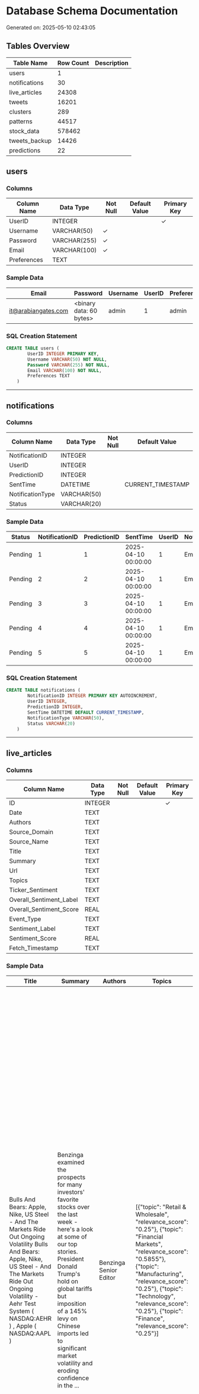 # Database Schema Documentation

Generated on: 2025-05-10 02:43:05

## Tables Overview

| Table Name | Row Count | Description |
|------------|-----------|-------------|
| users | 1 | |
| notifications | 30 | |
| live_articles | 24308 | |
| tweets | 16201 | |
| clusters | 289 | |
| patterns | 44517 | |
| stock_data | 578462 | |
| tweets_backup | 14426 | |
| predictions | 22 | |


## users

### Columns

| Column Name | Data Type | Not Null | Default Value | Primary Key |
|-------------|-----------|----------|---------------|-------------|
| UserID | INTEGER |  |  | ✓ |
| Username | VARCHAR(50) | ✓ |  |  |
| Password | VARCHAR(255) | ✓ |  |  |
| Email | VARCHAR(100) | ✓ |  |  |
| Preferences | TEXT |  |  |  |

### Sample Data

| Email | Password | Username | UserID | Preferences |
|---|---|---|---|---|
| it@arabiangates.com | <binary data: 60 bytes> | admin | 1 | admin |

### SQL Creation Statement

```sql
CREATE TABLE users (
        UserID INTEGER PRIMARY KEY,
        Username VARCHAR(50) NOT NULL,
        Password VARCHAR(255) NOT NULL,
        Email VARCHAR(100) NOT NULL,
        Preferences TEXT
    )
```

---

## notifications

### Columns

| Column Name | Data Type | Not Null | Default Value | Primary Key |
|-------------|-----------|----------|---------------|-------------|
| NotificationID | INTEGER |  |  | ✓ |
| UserID | INTEGER |  |  |  |
| PredictionID | INTEGER |  |  |  |
| SentTime | DATETIME |  | CURRENT_TIMESTAMP |  |
| NotificationType | VARCHAR(50) |  |  |  |
| Status | VARCHAR(20) |  |  |  |

### Sample Data

| Status | NotificationID | PredictionID | SentTime | UserID | NotificationType |
|---|---|---|---|---|---|
| Pending | 1 | 1 | 2025-04-10 00:00:00 | 1 | Email |
| Pending | 2 | 2 | 2025-04-10 00:00:00 | 1 | Email |
| Pending | 3 | 3 | 2025-04-10 00:00:00 | 1 | Email |
| Pending | 4 | 4 | 2025-04-10 00:00:00 | 1 | Email |
| Pending | 5 | 5 | 2025-04-10 00:00:00 | 1 | Email |

### SQL Creation Statement

```sql
CREATE TABLE notifications (
        NotificationID INTEGER PRIMARY KEY AUTOINCREMENT,
        UserID INTEGER,
        PredictionID INTEGER,
        SentTime DATETIME DEFAULT CURRENT_TIMESTAMP,
        NotificationType VARCHAR(50),
        Status VARCHAR(20)
    )
```

---

## live_articles

### Columns

| Column Name | Data Type | Not Null | Default Value | Primary Key |
|-------------|-----------|----------|---------------|-------------|
| ID | INTEGER |  |  | ✓ |
| Date | TEXT |  |  |  |
| Authors | TEXT |  |  |  |
| Source_Domain | TEXT |  |  |  |
| Source_Name | TEXT |  |  |  |
| Title | TEXT |  |  |  |
| Summary | TEXT |  |  |  |
| Url | TEXT |  |  |  |
| Topics | TEXT |  |  |  |
| Ticker_Sentiment | TEXT |  |  |  |
| Overall_Sentiment_Label | TEXT |  |  |  |
| Overall_Sentiment_Score | REAL |  |  |  |
| Event_Type | TEXT |  |  |  |
| Sentiment_Label | TEXT |  |  |  |
| Sentiment_Score | REAL |  |  |  |
| Fetch_Timestamp | TEXT |  |  |  |

### Sample Data

| Title | Summary | Authors | Topics | Source_Domain | Url | Ticker_Sentiment | Date | Event_Type | Sentiment_Score | Fetch_Timestamp | Overall_Sentiment_Score | Sentiment_Label | Overall_Sentiment_Label | ID | Source_Name |
|---|---|---|---|---|---|---|---|---|---|---|---|---|---|---|---|
| Bulls And Bears: Apple, Nike, US Steel - And The Markets Ride Out Ongoing Volatility Bulls And Bears: Apple, Nike, US Steel - And The Markets Ride Out Ongoing Volatility - Aehr Test System  ( NASDAQ:AEHR ) , Apple  ( NASDAQ:AAPL )  | Benzinga examined the prospects for many investors' favorite stocks over the last week - here's a look at some of our top stories. President Donald Trump's hold on global tariffs but imposition of a 145% levy on Chinese imports led to significant market volatility and eroding confidence in the ... | Benzinga Senior Editor | [{"topic": "Retail & Wholesale", "relevance_score": "0.25"}, {"topic": "Financial Markets", "relevance_score": "0.5855"}, {"topic": "Manufacturing", "relevance_score": "0.25"}, {"topic": "Technology", "relevance_score": "0.25"}, {"topic": "Finance", "relevance_score": "0.25"}] | www.benzinga.com | https://www.benzinga.com/25/04/44777882/benzinga-bulls-and-bears-apple-nike-us-steel-and-the-markets-ride-out-ongoing-volatility | [{"ticker": "AAPL", "relevance_score": "0.165788", "ticker_sentiment_score": "0.201345", "ticker_sentiment_label": "Somewhat-Bullish"}, {"ticker": "AVGO", "relevance_score": "0.165788", "ticker_sentiment_score": "0.291561", "ticker_sentiment_label": "Somewhat-Bullish"}, {"ticker": "TSLA", "relevance_score": "0.110973", "ticker_sentiment_score": "0.150212", "ticker_sentiment_label": "Somewhat-Bullish"}, {"ticker": "BAC", "relevance_score": "0.110973", "ticker_sentiment_score": "0.162778", "ticker_sentiment_label": "Somewhat-Bullish"}, {"ticker": "NISTF", "relevance_score": "0.055621", "ticker_sentiment_score": "-0.022069", "ticker_sentiment_label": "Neutral"}, {"ticker": "MU", "relevance_score": "0.110973", "ticker_sentiment_score": "-0.160342", "ticker_sentiment_label": "Somewhat-Bearish"}, {"ticker": "X", "relevance_score": "0.165788", "ticker_sentiment_score": "-0.062832", "ticker_sentiment_label": "Neutral"}, {"ticker": "NKE", "relevance_score": "0.165788", "ticker_sentiment_score": "-0.200942", "ticker_sentiment_label": "Somewhat-Bearish"}, {"ticker": "AMZN", "relevance_score": "0.110973", "ticker_sentiment_score": "0.150212", "ticker_sentiment_label": "Somewhat-Bullish"}, {"ticker": "MRVL", "relevance_score": "0.110973", "ticker_sentiment_score": "-0.013732", "ticker_sentiment_label": "Neutral"}, {"ticker": "FOREX:USD", "relevance_score": "0.055621", "ticker_sentiment_score": "0.094635", "ticker_sentiment_label": "Neutral"}] | 2025-04-12T12:01:20 |  | 0.0 | 2025-04-12T16:49:24.412646 | 0.170033 |  | Somewhat-Bullish | 1 | Benzinga |
| Should You Forget Apple and Buy These 2 Tech Stocks Instead? | VeriSign and Palo Alto Networks face fewer headwinds than the iPhone maker. | Leo Sun | [{"topic": "Earnings", "relevance_score": "1.0"}, {"topic": "Technology", "relevance_score": "1.0"}, {"topic": "Financial Markets", "relevance_score": "0.962106"}] | www.fool.com | https://www.fool.com/investing/2025/04/12/should-you-forget-apple-and-buy-these-2-tech-stock/ | [{"ticker": "AAPL", "relevance_score": "0.291182", "ticker_sentiment_score": "-0.01314", "ticker_sentiment_label": "Neutral"}, {"ticker": "GDDY", "relevance_score": "0.049629", "ticker_sentiment_score": "0.118165", "ticker_sentiment_label": "Neutral"}, {"ticker": "PANW", "relevance_score": "0.19661", "ticker_sentiment_score": "0.08133", "ticker_sentiment_label": "Neutral"}, {"ticker": "VRSN", "relevance_score": "0.244354", "ticker_sentiment_score": "0.24283", "ticker_sentiment_label": "Somewhat-Bullish"}] | 2025-04-12T11:00:00 |  | 0.0 | 2025-04-12T16:49:24.416646 | 0.219034 |  | Somewhat-Bullish | 2 | Motley Fool |
| Warren Buffett Owns 2 Artificial Intelligence  ( AI )  Stocks That Wall Street Says Could Soar Up to 50% | Berkshire Hathaway can be a great source of inspiration inspiration for individual investors. Warren Buffett, one of the most successful investors in American history, manages the vast majority of the company's $259 billion portfolio. | Trevor Jennewine | [{"topic": "Retail & Wholesale", "relevance_score": "0.333333"}, {"topic": "Financial Markets", "relevance_score": "0.214378"}, {"topic": "Earnings", "relevance_score": "0.999999"}, {"topic": "Technology", "relevance_score": "0.333333"}, {"topic": "Finance", "relevance_score": "0.333333"}] | www.fool.com | https://www.fool.com/investing/2025/04/12/warren-buffett-own-2-ai-stocks-wall-street-soar-50/ | [{"ticker": "SSNLF", "relevance_score": "0.042876", "ticker_sentiment_score": "0.080066", "ticker_sentiment_label": "Neutral"}, {"ticker": "AAPL", "relevance_score": "0.481177", "ticker_sentiment_score": "0.307987", "ticker_sentiment_label": "Somewhat-Bullish"}, {"ticker": "AMZN", "relevance_score": "0.481177", "ticker_sentiment_score": "0.508429", "ticker_sentiment_label": "Bullish"}, {"ticker": "BRK-A", "relevance_score": "0.042876", "ticker_sentiment_score": "0.227447", "ticker_sentiment_label": "Somewhat-Bullish"}] | 2025-04-12T08:01:00 |  | 0.0 | 2025-04-12T16:49:24.418646 | 0.277078 |  | Somewhat-Bullish | 3 | Motley Fool |
| Trump And Xi Jinping's Tariff Threats May Be 'Just For The LOLz,' Says Analyst: 'It's Not Like This Is A Great Financial Crisis' - Carrier Global  ( NYSE:CARR ) , Apple  ( NASDAQ:AAPL )  | Despite growing concerns about renewed trade tensions between Washington and Beijing, one analyst says the drama may be more performative than policy-driven. | Ananya Gairola | [{"topic": "Financial Markets", "relevance_score": "0.214378"}, {"topic": "Manufacturing", "relevance_score": "0.25"}, {"topic": "Energy & Transportation", "relevance_score": "0.25"}, {"topic": "Technology", "relevance_score": "0.25"}, {"topic": "Finance", "relevance_score": "0.25"}] | www.benzinga.com | https://www.benzinga.com/news/global/25/04/44777185/trump-and-xi-jinpings-tariff-threats-may-be-just-for-the-lolz-says-analyst-its-not-like-this-is-a-gre | [{"ticker": "CARR", "relevance_score": "0.121343", "ticker_sentiment_score": "-0.02334", "ticker_sentiment_label": "Neutral"}, {"ticker": "AAPL", "relevance_score": "0.181137", "ticker_sentiment_score": "0.075194", "ticker_sentiment_label": "Neutral"}, {"ticker": "TSLA", "relevance_score": "0.181137", "ticker_sentiment_score": "0.037306", "ticker_sentiment_label": "Neutral"}, {"ticker": "KO", "relevance_score": "0.121343", "ticker_sentiment_score": "-0.064176", "ticker_sentiment_label": "Neutral"}, {"ticker": "F", "relevance_score": "0.121343", "ticker_sentiment_score": "-0.259597", "ticker_sentiment_label": "Somewhat-Bearish"}, {"ticker": "HON", "relevance_score": "0.121343", "ticker_sentiment_score": "-0.250411", "ticker_sentiment_label": "Somewhat-Bearish"}, {"ticker": "CAT", "relevance_score": "0.121343", "ticker_sentiment_score": "-0.250411", "ticker_sentiment_label": "Somewhat-Bearish"}, {"ticker": "RTX", "relevance_score": "0.121343", "ticker_sentiment_score": "0.234329", "ticker_sentiment_label": "Somewhat-Bullish"}, {"ticker": "USEG", "relevance_score": "0.060848", "ticker_sentiment_score": "-0.055109", "ticker_sentiment_label": "Neutral"}, {"ticker": "GS", "relevance_score": "0.060848", "ticker_sentiment_score": "-0.145342", "ticker_sentiment_label": "Neutral"}, {"ticker": "CMI", "relevance_score": "0.121343", "ticker_sentiment_score": "0.234329", "ticker_sentiment_label": "Somewhat-Bullish"}] | 2025-04-12T04:21:42 |  | 0.0 | 2025-04-12T16:49:24.420647 | -0.115876 |  | Neutral | 4 | Benzinga |
| Inflation Might Be Easing But Tech Outlook Still Choppy, Analysts Warn - Apple  ( NASDAQ:AAPL )  | March CPI drops to 2.4%, below the forecasted 2.6% and down from 2.8% in February. Monthly inflation falls 0.1%, marking the weakest pace since May 2020. China's new tariffs just reignited the same market patterns that led to triple- and quadruple-digit wins for Matt Maley. | Vandana Singh | [{"topic": "Economy - Monetary", "relevance_score": "0.9545"}, {"topic": "Technology", "relevance_score": "1.0"}, {"topic": "Financial Markets", "relevance_score": "0.684621"}] | www.benzinga.com | https://www.benzinga.com/25/04/44772840/analysts-warn-of-choppy-tech-outlook-despite-inflation-relief | [{"ticker": "AAPL", "relevance_score": "0.229872", "ticker_sentiment_score": "0.0", "ticker_sentiment_label": "Neutral"}] | 2025-04-11T19:19:42 |  | 0.0 | 2025-04-12T16:49:24.422646 | -0.051002 |  | Neutral | 5 | Benzinga |

### SQL Creation Statement

```sql
CREATE TABLE "live_articles"
(
    ID                      INTEGER
        primary key autoincrement,
    Date                    TEXT,
    Authors                 TEXT,
    Source_Domain           TEXT,
    Source_Name             TEXT,
    Title                   TEXT,
    Summary                 TEXT,
    Url                     TEXT,
    Topics                  TEXT,
    Ticker_Sentiment        TEXT,
    Overall_Sentiment_Label TEXT,
    Overall_Sentiment_Score REAL,
    Event_Type              TEXT,
    Sentiment_Label         TEXT,
    Sentiment_Score         REAL,
    Fetch_Timestamp         TEXT
)
```

---

## tweets

### Columns

| Column Name | Data Type | Not Null | Default Value | Primary Key |
|-------------|-----------|----------|---------------|-------------|
| ID | INTEGER |  |  | ✓ |
| ticker_id | INTEGER |  |  |  |
| tweet_id | TEXT |  |  |  |
| tweet_text | TEXT |  |  |  |
| created_at | TEXT |  |  |  |
| retweet_count | INTEGER |  |  |  |
| reply_count | INTEGER |  |  |  |
| like_count | INTEGER |  |  |  |
| quote_count | INTEGER |  |  |  |
| bookmark_count | INTEGER |  |  |  |
| lang | TEXT |  |  |  |
| is_reply | BOOLEAN |  |  |  |
| is_quote | BOOLEAN |  |  |  |
| is_retweet | BOOLEAN |  |  |  |
| url | TEXT |  |  |  |
| search_term | TEXT |  |  |  |
| author_username | TEXT |  |  |  |
| author_name | TEXT |  |  |  |
| author_verified | BOOLEAN |  |  |  |
| author_blue_verified | BOOLEAN |  |  |  |
| author_followers | INTEGER |  |  |  |
| author_following | INTEGER |  |  |  |
| sentiment_label | TEXT |  |  |  |
| sentiment_score | REAL |  |  |  |
| sentiment_magnitude | REAL |  |  |  |
| weighted_sentiment | REAL |  |  |  |
| collected_at | TEXT |  |  |  |

### Indices

| Name | Unique | Columns |
|------|--------|--------|
| sqlite_autoindex_tweets_1 | ✓ | tweet_id |

### Sample Data

| sentiment_magnitude | search_term | reply_count | like_count | sentiment_label | author_name | author_following | collected_at | author_followers | ticker_id | created_at | ID | lang | retweet_count | author_username | tweet_id | author_blue_verified | url | weighted_sentiment | bookmark_count | is_reply | sentiment_score | quote_count | is_retweet | author_verified | tweet_text | is_quote |
|---|---|---|---|---|---|---|---|---|---|---|---|---|---|---|---|---|---|---|---|---|---|---|---|---|---|---|
| 0.8180049657821655 | $AAPL OR Apple -from:Apple | 0 | 0 | positive | DᴇRᴇᴢ | 2373 | 2025-04-15T15:22:19.550833 | 2128 | 3 | 2025-04-15T12:22:04+00:00 | 1 | en | 0 | iamDeRez1 | 1912119229421146412 | 0 | https://x.com/iamDeRez1/status/1912119229421146412 | 0.8394788772526892 | 0 | 1 | 0.8180049657821655 | 0 | 0 | 0 | @mightames_ Apple tree 🥲 | 0 |
| 0.852975606918335 | $AAPL OR Apple -from:Apple | 0 | 0 | positive | Khalil | 966 | 2025-04-15T15:22:19.550833 | 379 | 3 | 2025-04-15T12:22:03+00:00 | 3 | en | 0 | mybrotherkhalil | 1912119225113620504 | 0 | https://x.com/mybrotherkhalil/status/1912119225113620504 | 0.903861177751222 | 0 | 0 | 0.852975606918335 | 0 | 0 | 0 | Good morning I’m going to the Apple Store and asking them to put the missing chunk back | 0 |
| 0.5015538930892944 | $AAPL OR Apple -from:Apple | 0 | 0 | positive | Dev Roy | 841 | 2025-04-15T15:22:19.550833 | 45 | 3 | 2025-04-15T12:22:02+00:00 | 4 | en | 0 | debroy111 | 1912119220512366727 | 1 | https://x.com/debroy111/status/1912119220512366727 | 0.3395995729729626 | 0 | 0 | 0.5015538930892944 | 0 | 0 | 0 | Every step you take, every hour you sleep, every meal you log—your health data is being tracked by Apple Health, Fitbit, MyFitnessPal, and countless other apps.  But what’s the point if you’re not using it to improve your well-being?  Right now, your most valuable insights are scattered, unstructured, and wasted. You could be making data-driven decisions to reduce stress, improve sleep, and boost focus—but instead, you're left guessing.   What if you could actually use this data to optimize your daily performance?  At https://t.co/8VEdDtHIB4, we turn fragmented health data into a personalized Daily Wellness Score.   Even a 10% improvement in your score can lead to 25% higher productivity and lower stress-related costs.  ✅ Understand how small changes impact your energy & focus ✅ Get AI-powered recommendations to optimize well-being ✅ Turn passive data collection into actionable health insights  Your data is already working for you—it’s time to make smarter choices with it. Try IntraIntel Today, Link in the comments.   #HealthTech #AI #Wellness #Productivity #SmartDecisions | 0 |
| 0.9820035099983215 | $AAPL OR Apple -from:Apple | 1 | 0 | positive | BAC | 208 | 2025-04-15T15:22:19.550833 | 371 | 3 | 2025-04-15T12:21:56+00:00 | 5 | en | 0 | BAComer | 1912119195199758771 | 0 | https://x.com/BAComer/status/1912119195199758771 | 1.4292871370864566 | 0 | 0 | 0.9820035099983215 | 0 | 0 | 0 | Long weekend, last day of a four day tour of the Big Apple. My son’s first trip has been a good one!  #NewYorkCity #NYC https://t.co/0mCej8fvnT | 0 |
| 0.8292830586433411 | $AAPL OR Apple -from:Apple | 0 | 0 | neutral | markoni | 6 | 2025-04-15T15:22:19.550833 | 271 | 3 | 2025-04-15T12:21:56+00:00 | 6 | en | 0 | markoni2460 | 1912119194201563343 | 0 | https://x.com/markoni2460/status/1912119194201563343 | 0.0 | 0 | 0 | 0.0 | 0 | 0 | 0 | Trading stats from today's session:  )*:{-       https://t.co/zZLFbvxsHx  $AMZN $AAPL $BA $BABA $FB $TSLA $MSFT $ROKU https://t.co/Slah3CGBAj | 0 |

### SQL Creation Statement

```sql
CREATE TABLE "tweets"
(
    ID                   INTEGER
        primary key autoincrement,
    ticker_id            INTEGER,
    tweet_id             TEXT
        constraint tweets_pk
            unique,
    tweet_text           TEXT,
    created_at           TEXT,
    retweet_count        INTEGER,
    reply_count          INTEGER,
    like_count           INTEGER,
    quote_count          INTEGER,
    bookmark_count       INTEGER,
    lang                 TEXT,
    is_reply             BOOLEAN,
    is_quote             BOOLEAN,
    is_retweet           BOOLEAN,
    url                  TEXT,
    search_term          TEXT,
    author_username      TEXT,
    author_name          TEXT,
    author_verified      BOOLEAN,
    author_blue_verified BOOLEAN,
    author_followers     INTEGER,
    author_following     INTEGER,
    sentiment_label      TEXT,
    sentiment_score      REAL,
    sentiment_magnitude  REAL,
    weighted_sentiment   REAL,
    collected_at         TEXT
)
```

---

## clusters

### Columns

| Column Name | Data Type | Not Null | Default Value | Primary Key |
|-------------|-----------|----------|---------------|-------------|
| ClusterID | INTEGER |  |  | ✓ |
| StockID | INTEGER |  |  | ✓ |
| AVGPricePoints | TEXT |  |  |  |
| MarketCondition | VARCHAR(20) |  |  |  |
| Outcome | REAL |  |  |  |
| Label | VARCHAR(50) |  |  |  |
| ProbabilityScore | REAL |  |  |  |
| Pattern_Count | INTEGER |  |  |  |
| MaxGain | REAL |  |  |  |
| MaxDrawdown | REAL |  |  |  |

### Indices

| Name | Unique | Columns |
|------|--------|--------|
| sqlite_autoindex_clusters_1 | ✓ | ClusterID, StockID |

### Sample Data

| ClusterID | AVGPricePoints | MaxGain | MarketCondition | Pattern_Count | MaxDrawdown | StockID | Label | ProbabilityScore | Outcome |
|---|---|---|---|---|---|---|---|---|---|
| 0 | 0.1204282999909643,0.08004142076208343,0.7813403587138953,0.9935825223445567,0.7117818008266777 | 0.0037438885658072803 | Bullish | 466 | -0.003219935389844481 | 1 | Buy | 0.5536423841059602 | 0.000572540037232745 |
| 1 | 0.9476779032864174,0.27824711248913536,0.05272065623734411,0.2329626862243028,0.7604704862866452 | -0.0033996977653736513 | Bearish | 119 | 0.003599018529897454 | 1 | Sell | 0.48676470588235293 | -0.0005121929694048881 |
| 2 | 0.07441323738639874,0.8449458732272557,0.8653368072751595,0.13170884636019664,0.8340556295736535 | -0.003521490063292828 | Bullish | 169 | 0.0029652131252742692 | 1 | Sell | 0.49125168236877526 | -0.00039551612750351605 |
| 3 | 0.6625307231674256,0.2745069290506686,0.9971139136657616,0.07055819338689445,0.19168162377711667 | 0.003562193819416933 | Bearish | 363 | -0.0028321416572186214 | 1 | Buy | 0.5622032288698955 | 0.0007538950921674978 |
| 4 | 0.5885016108526109,0.9054504281886504,0.01778713393398098,0.9096007515866507,0.27663101397487055 | 0.003567572748882749 | Bearish | 247 | -0.0033200701499902056 | 1 | Buy | 0.5362663495838288 | 0.0005341400574827298 |

### SQL Creation Statement

```sql
CREATE TABLE "clusters"
(
    ClusterID        INTEGER,
    StockID          INTEGER,
    AVGPricePoints   TEXT,
    MarketCondition  VARCHAR(20),
    Outcome          REAL,
    Label            VARCHAR(50),
    ProbabilityScore REAL,
    Pattern_Count    INTEGER,
    MaxGain          REAL,
    MaxDrawdown      REAL,
    primary key (ClusterID, StockID)
)
```

---

## patterns

### Columns

| Column Name | Data Type | Not Null | Default Value | Primary Key |
|-------------|-----------|----------|---------------|-------------|
| PatternID | INTEGER |  |  | ✓ |
| StockID | INTEGER |  |  | ✓ |
| ClusterID | INTEGER |  |  |  |
| PricePoints | TEXT |  |  |  |
| TimeSpan | VARCHAR(50) |  |  |  |
| MarketCondition | VARCHAR(20) |  |  |  |
| Outcome | REAL |  |  |  |
| Label | VARCHAR(50) |  |  |  |
| MaxGain | REAL |  |  |  |
| MaxDrawdown | REAL |  |  |  |

### Indices

| Name | Unique | Columns |
|------|--------|--------|
| sqlite_autoindex_patterns_1 | ✓ | PatternID, StockID |

### Sample Data

| ClusterID | MaxGain | TimeSpan | MarketCondition | StockID | Label | PricePoints | MaxDrawdown | PatternID | Outcome |
|---|---|---|---|---|---|---|---|---|---|
| 2 | 0.004844818066583212 | 24 | Bullish | 1 | Buy | 0.215189873417728,1.0,0.6766398158803213,0.0,0.7468354430380089 | 0.0 | 0 | 0.0010342870029783789 |
| 25 | 0.0016200922444867608 | 24 | Bullish | 1 | Buy | 0.6453433678268965,0.5531514581373358,0.0,0.8400752587017735,1.0 | -0.002178210146893489 | 1 | 0.0002945622262703842 |
| 12 | -0.0037921587444085707 | 24 | Bullish | 1 | Sell | 0.5110062893081846,0.683176100628927,0.46226415094339757,0.0,1.0 | 0.0 | 2 | -0.0007661708483600917 |
| 25 | 0.0011320549899588555 | 24 | Bullish | 1 | Buy | 0.5968841285296946,0.5725413826679642,0.0,0.8695228821811014,1.0 | -0.0018996813187665605 | 3 | 0.0028611526801014617 |
| 25 | 0.005239910261685 | 24 | Bullish | 1 | Buy | 0.602987421383645,0.46226415094339757,0.0,1.0,0.6894654088050345 | -0.0007374688516445908 | 4 | 0.004657698010386666 |

### SQL Creation Statement

```sql
CREATE TABLE "patterns"
(
    PatternID       INTEGER,
    StockID         INTEGER,
    ClusterID       INTEGER,
    PricePoints     TEXT,
    TimeSpan        VARCHAR(50),
    MarketCondition VARCHAR(20),
    Outcome         REAL,
    Label           VARCHAR(50),
    MaxGain         REAL,
    MaxDrawdown     REAL,
    primary key (PatternID, StockID)
)
```

---

## stock_data

### Columns

| Column Name | Data Type | Not Null | Default Value | Primary Key |
|-------------|-----------|----------|---------------|-------------|
| StockEntryID | INTEGER |  |  | ✓ |
| StockID | INTEGER |  |  | ✓ |
| StockSymbol | TEXT |  |  |  |
| Timestamp | TEXT |  |  |  |
| TimeFrame | INTEGER |  |  | ✓ |
| OpenPrice | REAL |  |  |  |
| ClosePrice | REAL |  |  |  |
| HighPrice | REAL |  |  |  |
| LowPrice | REAL |  |  |  |

### Indices

| Name | Unique | Columns |
|------|--------|--------|
| sqlite_autoindex_stock_data_1 | ✓ | StockEntryID, StockID, TimeFrame |

### Sample Data

| StockSymbol | TimeFrame | LowPrice | HighPrice | StockEntryID | StockID | Timestamp | OpenPrice | ClosePrice |
|---|---|---|---|---|---|---|---|---|
| XAUUSD | 15 | 1281.43 | 1282.57 | 0 | 1 | 2019-01-02 01:00:00 | 1281.47 | 1281.46 |
| XAUUSD | 15 | 1280.87 | 1281.5 | 1 | 1 | 2019-01-02 01:15:00 | 1281.47 | 1281.05 |
| XAUUSD | 15 | 1280.78 | 1281.54 | 2 | 1 | 2019-01-02 01:30:00 | 1281.01 | 1281.35 |
| XAUUSD | 15 | 1280.93 | 1281.59 | 3 | 1 | 2019-01-02 01:45:00 | 1281.35 | 1281.29 |
| XAUUSD | 15 | 1281.25 | 1281.79 | 4 | 1 | 2019-01-02 02:00:00 | 1281.29 | 1281.71 |

### SQL Creation Statement

```sql
CREATE TABLE "stock_data"
(
    StockEntryID INTEGER,
    StockID      INTEGER,
    StockSymbol  TEXT,
    Timestamp    TEXT,
    TimeFrame    INTEGER,
    OpenPrice    REAL,
    ClosePrice   REAL,
    HighPrice    REAL,
    LowPrice     REAL,
    primary key (StockEntryID, StockID, TimeFrame)
)
```

---

## tweets_backup

### Columns

| Column Name | Data Type | Not Null | Default Value | Primary Key |
|-------------|-----------|----------|---------------|-------------|
| ID | INT |  |  |  |
| ticker_id | INT |  |  |  |
| tweet_id | TEXT |  |  |  |
| tweet_text | TEXT |  |  |  |
| created_at | TEXT |  |  |  |
| retweet_count | INT |  |  |  |
| reply_count | INT |  |  |  |
| like_count | INT |  |  |  |
| quote_count | INT |  |  |  |
| bookmark_count | INT |  |  |  |
| lang | TEXT |  |  |  |
| is_reply | NUM |  |  |  |
| is_quote | NUM |  |  |  |
| is_retweet | NUM |  |  |  |
| url | TEXT |  |  |  |
| search_term | TEXT |  |  |  |
| author_username | TEXT |  |  |  |
| author_name | TEXT |  |  |  |
| author_verified | NUM |  |  |  |
| author_blue_verified | NUM |  |  |  |
| author_followers | INT |  |  |  |
| author_following | INT |  |  |  |
| sentiment_label | TEXT |  |  |  |
| sentiment_score | REAL |  |  |  |
| sentiment_magnitude | REAL |  |  |  |
| weighted_sentiment | REAL |  |  |  |
| collected_at | TEXT |  |  |  |

### Sample Data

| sentiment_magnitude | search_term | reply_count | like_count | sentiment_label | author_name | author_following | collected_at | author_followers | ticker_id | created_at | ID | lang | retweet_count | author_username | tweet_id | author_blue_verified | url | weighted_sentiment | bookmark_count | is_reply | sentiment_score | quote_count | is_retweet | author_verified | tweet_text | is_quote |
|---|---|---|---|---|---|---|---|---|---|---|---|---|---|---|---|---|---|---|---|---|---|---|---|---|---|---|
| 0.8180049657821655 | $AAPL OR Apple -from:Apple | 0 | 0 | positive | DᴇRᴇᴢ | 2373 | 2025-04-15T15:22:19.550833 | 2128 | 3 | 2025-04-15T12:22:04+00:00 | 1 | en | 0 | iamDeRez1 | 1912119229421146412 | 0 | https://x.com/iamDeRez1/status/1912119229421146412 | 0.8394788772526892 | 0 | 1 | 0.8180049657821655 | 0 | 0 | 0 | @mightames_ Apple tree 🥲 | 0 |
| 0.852975606918335 | $AAPL OR Apple -from:Apple | 0 | 0 | positive | Khalil | 966 | 2025-04-15T15:22:19.550833 | 379 | 3 | 2025-04-15T12:22:03+00:00 | 3 | en | 0 | mybrotherkhalil | 1912119225113620504 | 0 | https://x.com/mybrotherkhalil/status/1912119225113620504 | 0.903861177751222 | 0 | 0 | 0.852975606918335 | 0 | 0 | 0 | Good morning I’m going to the Apple Store and asking them to put the missing chunk back | 0 |
| 0.5015538930892944 | $AAPL OR Apple -from:Apple | 0 | 0 | positive | Dev Roy | 841 | 2025-04-15T15:22:19.550833 | 45 | 3 | 2025-04-15T12:22:02+00:00 | 4 | en | 0 | debroy111 | 1912119220512366727 | 1 | https://x.com/debroy111/status/1912119220512366727 | 0.3395995729729626 | 0 | 0 | 0.5015538930892944 | 0 | 0 | 0 | Every step you take, every hour you sleep, every meal you log—your health data is being tracked by Apple Health, Fitbit, MyFitnessPal, and countless other apps.  But what’s the point if you’re not using it to improve your well-being?  Right now, your most valuable insights are scattered, unstructured, and wasted. You could be making data-driven decisions to reduce stress, improve sleep, and boost focus—but instead, you're left guessing.   What if you could actually use this data to optimize your daily performance?  At https://t.co/8VEdDtHIB4, we turn fragmented health data into a personalized Daily Wellness Score.   Even a 10% improvement in your score can lead to 25% higher productivity and lower stress-related costs.  ✅ Understand how small changes impact your energy & focus ✅ Get AI-powered recommendations to optimize well-being ✅ Turn passive data collection into actionable health insights  Your data is already working for you—it’s time to make smarter choices with it. Try IntraIntel Today, Link in the comments.   #HealthTech #AI #Wellness #Productivity #SmartDecisions | 0 |
| 0.9820035099983215 | $AAPL OR Apple -from:Apple | 1 | 0 | positive | BAC | 208 | 2025-04-15T15:22:19.550833 | 371 | 3 | 2025-04-15T12:21:56+00:00 | 5 | en | 0 | BAComer | 1912119195199758771 | 0 | https://x.com/BAComer/status/1912119195199758771 | 1.4292871370864566 | 0 | 0 | 0.9820035099983215 | 0 | 0 | 0 | Long weekend, last day of a four day tour of the Big Apple. My son’s first trip has been a good one!  #NewYorkCity #NYC https://t.co/0mCej8fvnT | 0 |
| 0.8292830586433411 | $AAPL OR Apple -from:Apple | 0 | 0 | neutral | markoni | 6 | 2025-04-15T15:22:19.550833 | 271 | 3 | 2025-04-15T12:21:56+00:00 | 6 | en | 0 | markoni2460 | 1912119194201563343 | 0 | https://x.com/markoni2460/status/1912119194201563343 | 0.0 | 0 | 0 | 0.0 | 0 | 0 | 0 | Trading stats from today's session:  )*:{-       https://t.co/zZLFbvxsHx  $AMZN $AAPL $BA $BABA $FB $TSLA $MSFT $ROKU https://t.co/Slah3CGBAj | 0 |

### SQL Creation Statement

```sql
CREATE TABLE tweets_backup
(
    ID                   INT,
    ticker_id            INT,
    tweet_id             TEXT,
    tweet_text           TEXT,
    created_at           TEXT,
    retweet_count        INT,
    reply_count          INT,
    like_count           INT,
    quote_count          INT,
    bookmark_count       INT,
    lang                 TEXT,
    is_reply             NUM,
    is_quote             NUM,
    is_retweet           NUM,
    url                  TEXT,
    search_term          TEXT,
    author_username      TEXT,
    author_name          TEXT,
    author_verified      NUM,
    author_blue_verified NUM,
    author_followers     INT,
    author_following     INT,
    sentiment_label      TEXT,
    sentiment_score      REAL,
    sentiment_magnitude  REAL,
    weighted_sentiment   REAL,
    collected_at         TEXT
)
```

---

## predictions

### Columns

| Column Name | Data Type | Not Null | Default Value | Primary Key |
|-------------|-----------|----------|---------------|-------------|
| PredictionID | INTEGER |  |  | ✓ |
| StockID | INTEGER |  |  |  |
| PatternID | INTEGER |  |  |  |
| NewsID | INTEGER |  |  |  |
| TweetID | INTEGER |  |  |  |
| PredictionDate | DATETIME DATETIME |  | CURRENT_TIMESTAMP |  |
| PredictedOutcome | TEXT |  |  |  |
| ConfidenceLevel | FLOAT |  |  |  |

### Sample Data

| TweetID | PredictionDate | PredictionID | StockID | NewsID | ConfidenceLevel | PatternID | PredictedOutcome |
|---|---|---|---|---|---|---|---|
| 0 | 2025-04-10 00:00:00 | 32 | 1 | 0 | 0.5368532654792197 | 19 | {"date": "2025-04-10 00:00:00", "stock_id": 1, "stock_name": "GOLD (XAUUSD)", "current_price": 3080.0, "pattern_prediction": 3081.774923960842, "final_prediction": 3082.3888788077315, "confidence": 0.5368532654792197, "action": "WEAK BUY", "position_size": 9626.542566817852, "pattern_metrics": {"pattern_id": 19, "type": "Buy", "probability": 0.4868532654792197, "max_gain": 0.003830958336284974, "max_drawdown": -0.003058014228975986, "reward_risk_ratio": 1.252760140873451}, "sentiment_metrics": {"Predicted News Sentiment Score": 0.05, "Predicted Impact Score": 0.05, "News Count": 1, "Bullish Ratio": 0.0, "Bearish Ratio": 0.0, "Summary of the News": "U.S. stock futures climbed early Thursday, buoyed by strong earnings reports from two of the \"Magnificent 7\" companies after Wednesday's market close. While markets were rattled by the Commerce Depart...", "Top Topics": ["Financial Markets", "Technology", "Earnings"], "Most Relevant Article": {"title": "US Stock Futures Rise As Meta, Microsoft Earnings Fuel Optimism: GDP Slump Linked To Tariff Anticipation, Not Recession, Says Analyst - Apple  ( NASDAQ:AAPL ) , Airbnb  ( NASDAQ:ABNB ) ", "summary": "U.S. stock futures climbed early Thursday, buoyed by strong earnings reports from two of the \"Magnificent 7\" companies after Wednesday's market close. While markets were rattled by the Commerce Department's report of a 0.3% GDP contraction, major indexes rebounded and ended the previous session ...", "url": "https://www.benzinga.com/markets/equities/25/05/45128568/us-stock-futures-rise-as-meta-microsoft-earnings-fuel-optimism-gdp-slump-linked-to-tariff-antici", "source": "Benzinga", "time_published": "20250501T101007", "relevance_score": 0.042647, "sentiment_score": 0.054498}}, "twitter_sentiment": {"tweets_sentiment_score": -0.055430758212293894, "tweets_count": 28, "most_positive_tweet": "$CHAU Gold pegged stabil coin (CHAU)\n\nTodays Prices \nXAU/USDT $3042 ( Gold ) \ud83d\udcc8\nCHAU/USDT $3042 ( Gold ) \ud83d\udcc8\n\nCHAU is a de-facto over collateralised stabil coin pegged to the price of gold. Decentralised pegging mechanism a hybrid between the solutions developed by Maker (MKR) and Synthetix (SYN). It borrows the best aspect from both systems where it has:\n\u25cf A lot lower collateral requirement than Synthetix\n\u25cf Better reward structure for opening of positions compared to Maker DAO\n\u25cf Non-inflationary stability mechanisms for the recapitalization of the system\n\u25cf 1:1 profit with the actual tracked asset\n\n\ud83d\udd25 https://t.co/hdmC7febBL\n\n#ChrysusDAO #CHAU #GOVtoken #MKR #Gold #Stabilcoin\n\n\ud83e\udd47\ud83d\udcca \ud83e\udd47\ud83d\udcca \ud83e\udd47\ud83d\udcca \ud83e\udd47\ud83d\udcca \ud83e\udd47\ud83d\udcca", "most_negative_tweet": "The greatest trick the devil ever pulled was convincing Wall Street the US could reshore its defense industrial base without crushing the real value of the UST market.\n\n\"And just like that, the purchasing power of your LT USTs in gold and BTC terms...is gone.\" https://t.co/GKmeZgBthw", "tweets_weighted_sentiment_score": -0.03835470163257222}} |
| 0 | 2025-04-10 00:00:00 | 33 | 3 | 0 | 0.6479381443298969 | 56 | {"date": "2025-04-10 00:00:00", "stock_id": 3, "stock_name": "APPL (AAPL)", "current_price": 199.43, "pattern_prediction": 200.77194381968945, "final_prediction": 200.8953937502843, "confidence": 0.6479381443298969, "action": "WEAK BUY", "position_size": 13422.625887720935, "pattern_metrics": {"pattern_id": 56, "type": "Buy", "probability": 0.5979381443298969, "max_gain": 0.013203984318550679, "max_drawdown": -0.008105474144064088, "reward_risk_ratio": 1.629020595694627}, "sentiment_metrics": {"Predicted News Sentiment Score": 0.11, "Predicted Impact Score": 0.16, "News Count": 50, "Bullish Ratio": 36.0, "Bearish Ratio": 2.0, "Summary of the News": "Smart Beta ETF report for ... U.S. stock futures climbed early Thursday, buoyed by strong earnings reports from two of the \"Magnificent 7\" companies after Wednesday's market close. While markets were ...", "Top Topics": ["Financial Markets", "Technology", "Earnings"], "Most Relevant Article": {"title": "Apple Ordered To Ease App Store Rules In US - Epic Games CEO Tim Sweeney Proposes Peace Deal, Saying 'We'll Return Fortnite' And Drop All Litigation Only If... - Tencent Holdings  ( OTC:TCEHY ) ", "summary": "Following a U.S. court ruling that found Apple Inc. AAPL violated the spirit of an injunction against anti-steering practices, Epic Games, backed by Tencent Holdings TCEHY, has offered to bring Fortnite back to the App Store if the tech giant fulfills this one condition.", "url": "https://www.benzinga.com/news/legal/25/04/45123864/apple-ordered-to-ease-app-store-rules-in-us-epic-games-ceo-tim-sweeney-proposes-peace-deal-saying-well", "source": "Benzinga", "time_published": "20250501T013457", "relevance_score": 0.811403, "sentiment_score": 0.133089}}, "twitter_sentiment": {"tweets_sentiment_score": 0.10743673245112101, "tweets_count": 15, "most_positive_tweet": "This is insane.\n\n$NVDA +15%\n$TSLA +17%\n$AAPL +11%\n$META +11.6%\n$PLTR +17.3%\n$AMZN +9.8%\n$MSFT +8.4%\n\nAnother day for the history books. https://t.co/lONWXlVaCQ", "most_negative_tweet": "I know we were in squeeze mode but $AAPL up 15% when Trump just increased tariff on China to 125% seems wrong lol https://t.co/i47aFSJy6B", "tweets_weighted_sentiment_score": 0.030175801188507698}} |
| 0 | 2025-04-30 00:00:00 | 34 | 3 | 0 | 0.46322751322751327 | 8 | {"date": "2025-04-30 00:00:00", "stock_id": 3, "stock_name": "APPL (AAPL)", "current_price": 182.39999389648438, "pattern_prediction": 181.9756876908115, "final_prediction": 182.0951514404402, "confidence": 0.46322751322751327, "action": "WEAK SELL", "position_size": -8675.784069046786, "pattern_metrics": {"pattern_id": 8, "type": "Sell", "probability": 0.5132275132275133, "max_gain": -0.017764152597915413, "max_drawdown": 0.014980200419682475, "reward_risk_ratio": -1.1858421182786785}, "sentiment_metrics": {"Predicted News Sentiment Score": 0.13, "Predicted Impact Score": 0.17, "News Count": 50, "Bullish Ratio": 40.0, "Bearish Ratio": 2.0, "Summary of the News": "A more conservative goal of $100 monthly dividend income would require 1,200 shares of Apple. An investor would need to own $1,275,000 worth of Apple to generate a monthly dividend income of $500. Tod...", "Top Topics": ["Financial Markets", "Technology", "Earnings"], "Most Relevant Article": {"title": "Apple Ordered To Ease App Store Rules In US - Epic Games CEO Tim Sweeney Proposes Peace Deal, Saying 'We'll Return Fortnite' And Drop All Litigation Only If... - Tencent Holdings  ( OTC:TCEHY ) ", "summary": "Following a U.S. court ruling that found Apple Inc. AAPL violated the spirit of an injunction against anti-steering practices, Epic Games, backed by Tencent Holdings TCEHY, has offered to bring Fortnite back to the App Store if the tech giant fulfills this one condition.", "url": "https://www.benzinga.com/news/legal/25/04/45123864/apple-ordered-to-ease-app-store-rules-in-us-epic-games-ceo-tim-sweeney-proposes-peace-deal-saying-well", "source": "Benzinga", "time_published": "20250501T013457", "relevance_score": 0.811403, "sentiment_score": 0.133089}}, "twitter_sentiment": {"tweets_sentiment_score": 0.5215881280601025, "tweets_count": 32, "most_positive_tweet": "$AAPL #AAPL Well these look quite similar... https://t.co/eIpCbCXLy6", "most_negative_tweet": "If you purchased $AAPL stock on its IPO day in 1980, and put $1000 in, today you will have $2.2 million. \n\nBut what you may not know is that if you purchased $1000 of $aapl stock in 1980, in 2000, you would have had $840.", "tweets_weighted_sentiment_score": 0.24279340940939736}} |
| 0 | 2025-04-30 00:00:00 | 35 | 3 | 0 | 0.593010752688172 | 40 | {"date": "2025-04-30 00:00:00", "stock_id": 3, "stock_name": "APPL (AAPL)", "current_price": 206.80499267578125, "pattern_prediction": 207.19743799177968, "final_prediction": 207.33288591224948, "confidence": 0.593010752688172, "action": "WEAK BUY", "position_size": 9077.480037246449, "pattern_metrics": {"pattern_id": 40, "type": "Buy", "probability": 0.543010752688172, "max_gain": 0.01341931697536911, "max_drawdown": -0.011774807627105735, "reward_risk_ratio": 1.1396633728841308}, "sentiment_metrics": {"Predicted News Sentiment Score": 0.13, "Predicted Impact Score": 0.17, "News Count": 50, "Bullish Ratio": 40.0, "Bearish Ratio": 2.0, "Summary of the News": "A more conservative goal of $100 monthly dividend income would require 1,200 shares of Apple. An investor would need to own $1,275,000 worth of Apple to generate a monthly dividend income of $500. Tod...", "Top Topics": ["Financial Markets", "Technology", "Earnings"], "Most Relevant Article": {"title": "Apple Ordered To Ease App Store Rules In US - Epic Games CEO Tim Sweeney Proposes Peace Deal, Saying 'We'll Return Fortnite' And Drop All Litigation Only If... - Tencent Holdings  ( OTC:TCEHY ) ", "summary": "Following a U.S. court ruling that found Apple Inc. AAPL violated the spirit of an injunction against anti-steering practices, Epic Games, backed by Tencent Holdings TCEHY, has offered to bring Fortnite back to the App Store if the tech giant fulfills this one condition.", "url": "https://www.benzinga.com/news/legal/25/04/45123864/apple-ordered-to-ease-app-store-rules-in-us-epic-games-ceo-tim-sweeney-proposes-peace-deal-saying-well", "source": "Benzinga", "time_published": "20250501T013457", "relevance_score": 0.811403, "sentiment_score": 0.133089}}, "twitter_sentiment": {"tweets_sentiment_score": 0.5215881280601025, "tweets_count": 32, "most_positive_tweet": "$AAPL #AAPL Well these look quite similar... https://t.co/eIpCbCXLy6", "most_negative_tweet": "If you purchased $AAPL stock on its IPO day in 1980, and put $1000 in, today you will have $2.2 million. \n\nBut what you may not know is that if you purchased $1000 of $aapl stock in 1980, in 2000, you would have had $840.", "tweets_weighted_sentiment_score": 0.24279340940939736}} |
| 0 | 2025-05-01 00:00:00 | 36 | 3 | 0 | 0.5340041279669763 | 19 | {"date": "2025-05-01 00:00:00", "stock_id": 3, "stock_name": "APPL (AAPL)", "current_price": 206.32000732421875, "pattern_prediction": 207.80379427571776, "final_prediction": 207.93892455270867, "confidence": 0.5340041279669763, "action": "WEAK BUY", "position_size": 11010.900381701491, "pattern_metrics": {"pattern_id": 19, "type": "Buy", "probability": 0.4840041279669763, "max_gain": 0.017122932554513647, "max_drawdown": -0.011927566461856012, "reward_risk_ratio": 1.4355763691841295}, "sentiment_metrics": {"Predicted News Sentiment Score": 0.13, "Predicted Impact Score": 0.17, "News Count": 50, "Bullish Ratio": 42.0, "Bearish Ratio": 2.0, "Summary of the News": "Apple stock shows short-term bullish signals, but longer-term indicators suggest resistance remains. Tariffs and AI delays may curb hardware momentum; services segment expected to grow double digits. ...", "Top Topics": ["Financial Markets", "Technology", "Earnings"], "Most Relevant Article": {"title": "Apple Ordered To Ease App Store Rules In US - Epic Games CEO Tim Sweeney Proposes Peace Deal, Saying 'We'll Return Fortnite' And Drop All Litigation Only If... - Tencent Holdings  ( OTC:TCEHY ) ", "summary": "Following a U.S. court ruling that found Apple Inc. AAPL violated the spirit of an injunction against anti-steering practices, Epic Games, backed by Tencent Holdings TCEHY, has offered to bring Fortnite back to the App Store if the tech giant fulfills this one condition.", "url": "https://www.benzinga.com/news/legal/25/04/45123864/apple-ordered-to-ease-app-store-rules-in-us-epic-games-ceo-tim-sweeney-proposes-peace-deal-saying-well", "source": "Benzinga", "time_published": "20250501T013457", "relevance_score": 0.811403, "sentiment_score": 0.133089}}, "twitter_sentiment": {"tweets_sentiment_score": 0.07639995962381363, "tweets_count": 16, "most_positive_tweet": "TRADE PLAN for Wednesday \ud83d\udd25\ud83d\udcc8\n\n$SPX setting up for a run to 5670 by Friday if we can get a positive reaction to $META $AMZN $AAPL earnings. \nSPX 5600C can work above 5565\n\n$TSLA finally closed above 290. TSLA to 300 possible tomorrow. If it reclaims 300..325 can come by next week. \nTSLA 300C is best above 290\n\n$META 600 in play if theres a positive reaction to earnings.\nMETA May 2 600C is best as an earnings lotto.", "most_negative_tweet": "Breaking: Apple, $AAPL, violated an antitrust ruling over its App Store, a judge ruled. The case was referred to federal prosecutors for a criminal contempt investigation.", "tweets_weighted_sentiment_score": 0.023229663543968326}} |

### SQL Creation Statement

```sql
CREATE TABLE "predictions" (
        PredictionID INTEGER PRIMARY KEY AUTOINCREMENT,
        StockID INTEGER,
        PatternID INTEGER,
        NewsID INTEGER,
        TweetID INTEGER,
        PredictionDate DATETIME DATETIME DEFAULT CURRENT_TIMESTAMP,
        PredictedOutcome TEXT CHECK(json_valid(PredictedOutcome)),
        ConfidenceLevel FLOAT
    )
```

---

